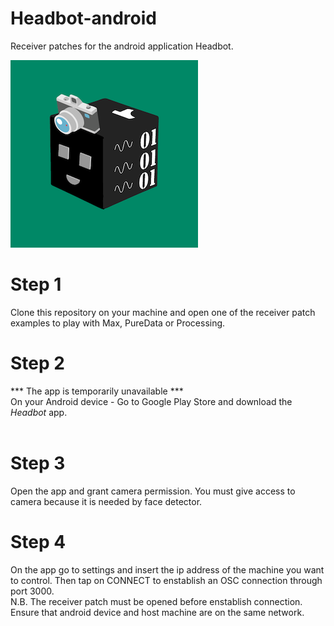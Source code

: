 # Headbot-android
Receiver patches for the android application Headbot.

![alt text](https://github.com/Rinandroide/Headbot-android/blob/main/headbot_logo.png?raw=true)
<br>
# Step 1
Clone this repository on your machine and open one of the receiver patch examples to play with Max, PureData or Processing.
<br>
# Step 2
*** The app is temporarily unavailable ***<br> 
On your Android device - Go to Google Play Store and download the <i>Headbot</i> app. <br>
<br>
# Step 3
Open the app and grant camera permission. You must give access to camera because it is needed by face detector.
<br>
# Step 4
On the app go to settings and insert the ip address of the machine you want to control. Then tap on CONNECT to enstablish an OSC connection through port 3000. <br>
N.B. The receiver patch must be opened before enstablish connection. Ensure that android device and host machine are on the same network. 
